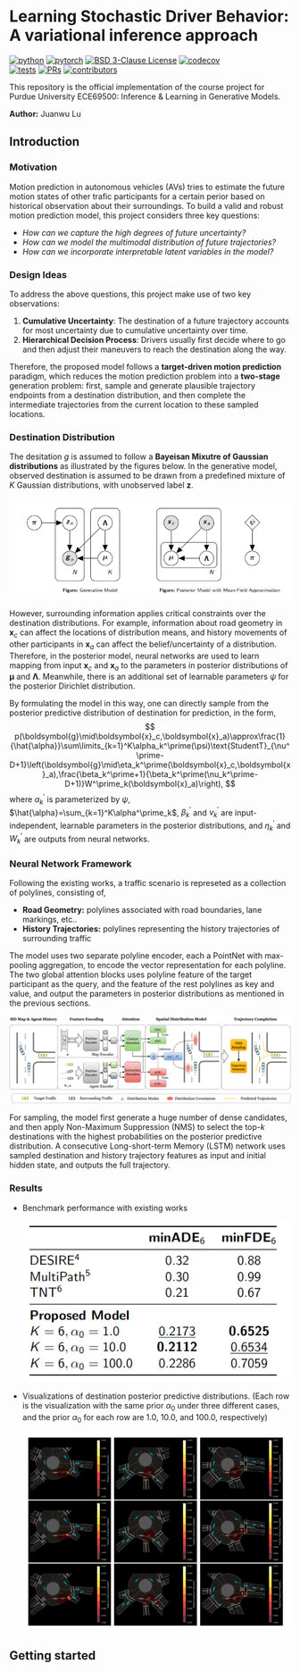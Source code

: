 # Learning Stochastic Driver Behavior: A variational inference approach

[![python](https://img.shields.io/badge/-Python_3.8-306998?logo=python&logoColor=white)](https://www.python.org/downloads/)
[![pytorch](https://img.shields.io/badge/PyTorch_2.0%2B-ee4c2c?logo=pytorch&logoColor=white)](https://pytorch.org/get-started/locally/)
[![BSD 3-Clause License](https://img.shields.io/badge/license-BSD_3--clause-bc9b6a.svg)](https://github.com/ChocolateDave/g-neva/blob/master/LICENSE)
[![codecov](https://codecov.io/gh/ChocolateDave/ilgm-final-project/branch/master/graph/badge.svg)](https://app.codecov.io/gh/juanwulu/ilgm-final-project/) \
[![tests](https://github.com/juanwulu/ilgm-final-project/actions/workflows/test.yml/badge.svg)](https://github.com/juanwulu/ilgm-final-project/actions/workflows/test.yaml)
[![PRs](https://img.shields.io/badge/PRs-welcome-darkgreen.svg)](https://github.com/juanwulu/ilgm-project/pulls)
[![contributors](https://img.shields.io/github/contributors/juanwulu/ilgm-final-project.svg)](https://github.com/juanwulu/ilgm-final-project/graphs/contributors)

This repository is the official implementation of the course project for Purdue University ECE69500: Inference \& Learning in Generative Models.

**Author:** Juanwu Lu

## Introduction

### Motivation

Motion prediction in autonomous vehicles (AVs) tries to estimate the future motion states of other trafic participants for a certain perior based on historical observation about their surroundings. To build a valid and robust motion prediction model, this project considers three key questions:

* _How can we capture the high degrees of future uncertainty?_
* _How can we model the multimodal distribution of future trajectories?_
* _How can we incorporate interpretable latent variables in the model?_

### Design Ideas

To address the above questions, this project make use of two key observations:

1. **Cumulative Uncertainty**: The destination of a future trajectory accounts for most uncertainty due to cumulative uncertainty over time.
2. **Hierarchical Decision Process**: Drivers usually first decide where to go and then adjust their maneuvers to reach the destination along the way.

Therefore, the proposed model follows a **target-driven motion prediction** paradigm, which reduces the motion prediction problem into a **two-stage** generation problem: first, sample and generate plausible trajectory endpoints from a destination distribution, and then complete the intermediate trajectories from the current location to these sampled locations.

### Destination Distribution

The desitation $g$ is assumed to follow a **Bayeisan Mixutre of Gaussian distributions** as illustrated by the figures below. In the generative model, observed destination is assumed to be drawn from a predefined mixture of $K$ Gaussian distributions, with unobserved label $\boldsymbol{z}$.

![graphical models](docs/graphical_models.png)

However, surrounding information applies critical constraints over the destination distributions. For example, information about road geometry in $\boldsymbol{x}_c$ can affect the locations of distribution means, and history movements of other participants in $\boldsymbol{x}_a$ can affect the belief/uncertainty of a distribution. Therefore, in the posterior model, neural networks are used to learn mapping from input $\boldsymbol{x}_c$ and $\boldsymbol{x}_a$ to the parameters in posterior distributions of $\boldsymbol\mu$ and $\boldsymbol\Lambda$. Meanwhile, there is an additional set of learnable parameters $\psi$ for the posterior Dirichlet distribution.

By formulating the model in this way, one can directly sample from the posterior predictive distribution of destination for prediction, in the form,
$$
    p(\boldsymbol{g}\mid\boldsymbol{x}_c,\boldsymbol{x}_a)\approx\frac{1}{\hat{\alpha}}\sum\limits_{k=1}^K\alpha_k^\prime(\psi)\text{StudentT}_{\nu^\prime-D+1}\left(\boldsymbol{g}\mid\eta_k^\prime(\boldsymbol{x}_c,\boldsymbol{x}_a),\frac{\beta_k^\prime+1}{\beta_k^\prime(\nu_k^\prime-D+1)}W^\prime_k(\boldsymbol{x}_a)\right),
$$
where $\alpha_k^\prime$ is parameterized by $\psi$, $\hat{\alpha}=\sum_{k=1}^K\alpha^\prime_k$, $\beta_k^\prime$ and $\nu_k^\prime$ are input-independent, learnable parameters in the posterior distributions, and $\eta_k^\prime$ and $W_k^\prime$ are outputs from neural networks.

### Neural Network Framework

Following the existing works, a traffic scenario is represeted as a collection of polylines, consisting of,

* **Road Geometry:** polylines associated with road boundaries, lane markings, etc..
* **History Trajectories:** polylines representing the history trajectories of surrounding traffic

The model uses two separate polyline encoder, each a PointNet with max-pooling aggregation, to encode the vector representation for each polyline. The two global attention blocks uses polyline feature of the target participant as the query, and the feature of the rest polylines as key and value, and output the parameters in posterior distributions as mentioned in the previous sections.

![framework](docs/framework.png)

For sampling, the model first generate a huge number of dense candidates, and then apply Non-Maximum Suppression (NMS) to select the top-$k$ destinations with the highest probabilities on the posterior predictive distribution. A consecutive Long-short-term Memory (LSTM) network uses sampled destination and history trajectory features as input and initial hidden state, and outputs the full trajectory.

### Results

* Benchmark performance with existing works

    ![benchmark](docs/benchmark.png)
* Visualizations of destination posterior predictive distributions. (Each row is the visualization with the same prior $\alpha_0$ under three different cases, and the prior $\alpha_0$ for each row are $1.0$, $10.0$, and $100.0$, respectively)

    ![visualization](docs/visualization.png)

## Getting started
